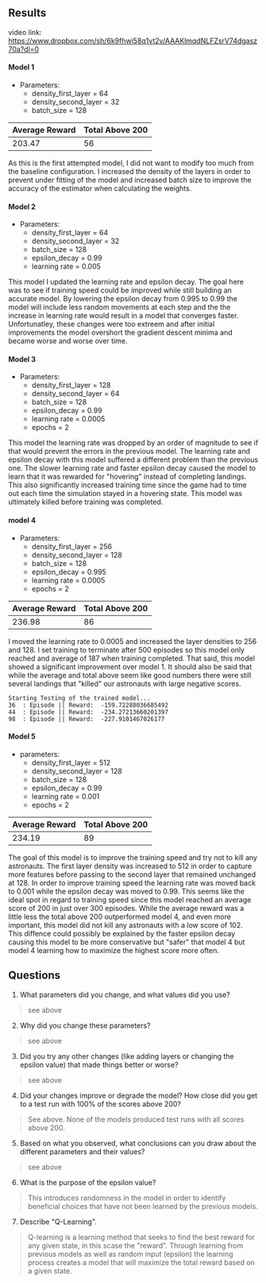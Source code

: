 ## Results

video link: https://www.dropbox.com/sh/6k9fhwi58q1vt2v/AAAKlmqdNLFZsrV74dgasz70a?dl=0

#### Model 1

- Parameters:
    - density_first_layer = 64
    - density_second_layer = 32
    - batch_size = 128

|Average Reward|Total Above 200|
|--------------|---------------|
|203.47|56|

As this is the first attempted model, I did not want to modify too much from the baseline configuration. I increased the density of the layers in order to prevent under fitting of the model and increased batch size to improve the accuracy of the estimator when calculating the weights.

#### Model 2

- Parameters:
    - density_first_layer = 64
    - density_second_layer = 32
    - batch_size = 128
    - epsilon_decay = 0.99
    - learning rate = 0.005

This model I updated the learning rate and epsilon decay. The goal here was to see if training speed could be improved while still building an accurate model. By lowering the epsilon decay from 0.995 to 0.99 the model will include less random movements at each step and the the increase in learning rate would result in a model that converges faster. Unfortunatley, these changes were too extreem and after initial improvements the model overshort the gradient descent minima and became worse and worse over time.

#### Model 3

- Parameters:
    - density_first_layer = 128
    - density_second_layer = 64
    - batch_size = 128
    - epsilon_decay = 0.99
    - learning rate = 0.0005
    - epochs = 2


This model the learning rate was dropped by an order of magnitude to see if that would prevent the errors in the previous model. The learning rate and epsilon decay with this model suffered a different problem than the previous one. The slower learning rate and faster epsilon decay caused the model to learn that it was rewarded for "hovering" instead of completing landings. This also significantly increased training time since the game had to time out each time the simulation stayed in a hovering state. This model was ultimately killed before training was completed.

#### model 4

- Parameters:
    - density_first_layer = 256
    - density_second_layer = 128
    - batch_size = 128
    - epsilon_decay = 0.995
    - learning rate = 0.0005
    - epochs = 2

|Average Reward|Total Above 200|
|--------------|---------------|
|236.98|86|

I moved the learning rate to 0.0005 and increased the layer densities to 256 and 128. I set training to terminate after 500 episodes so this model only reached and average of 187 when training completed. That said, this model showed a significant improvement over model 1. It should also be said that while the average and total above seem like good numbers there were still several landings that "killed" our astronauts with large negative scores.

```
Starting Testing of the trained model...
36  : Episode || Reward:  -159.72288036685492
44  : Episode || Reward:  -234.27213660201397
98  : Episode || Reward:  -227.9101467026177
```


#### Model 5

- parameters:
    - density_first_layer = 512
    - density_second_layer = 128
    - batch_size = 128
    - epsilon_decay = 0.99
    - learning rate = 0.001
    - epochs = 2

|Average Reward|Total Above 200|
|--------------|---------------|
|234.19|89|

The goal of this model is to improve the training speed and try not to kill any astronauts. The first layer density was increased to 512 in order to capture more features before passing to the second layer that remained unchanged at 128. In order to improve training speed the learning rate was moved back to 0.001 while the epsilon decay was moved to 0.99. This seems like the ideal spot in regard to training speed since this model reached an average score of 200 in just over 300 episodes. While the average reward was a little less the total above 200 outperformed model 4, and even more important, this model did not kill any astronauts with a low score of 102. This diffence could possibly be explained by the faster epsilon decay causing this model to be more conservative but "safer" that model 4 but model 4 learning how to maximize the highest score more often.

## Questions

1) What parameters did you change, and what values did you use?

> see above

2) Why did you change these parameters?

> see above

3) Did you try any other changes (like adding layers or changing the epsilon value) that made things better or worse?

> see above

4) Did your changes improve or degrade the model? How close did you get to a test run with 100% of the scores above 200?

> See above. None of the models produced test runs with all scores above 200.

5) Based on what you observed, what conclusions can you draw about the different parameters and their values?

> see above

6) What is the purpose of the epsilon value?

> This introduces randomness in the model in order to identify beneficial choices that have not been learned by the previous models.

7) Describe "Q-Learning".

> Q-learning is a learning method that seeks to find the best reward for any given state, in this scase the "reward". Through learning from previous models as well as random input (epsilon) the learning process creates a model that will maximize the total reward based on a given state.
